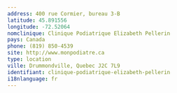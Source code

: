 ```yaml
---
address: 400 rue Cormier, bureau 3-B
latitude: 45.891556
longitude: -72.52064
nomclinique: Clinique Podiatrique Elizabeth Pellerin
pays: Canada
phone: (819) 850-4539
site: http://www.monpodiatre.ca
type: location
ville: Drummondville, Quebec J2C 7L9
identifiant: clinique-podiatrique-elizabeth-pellerin
i18nlanguage: fr
---
```


